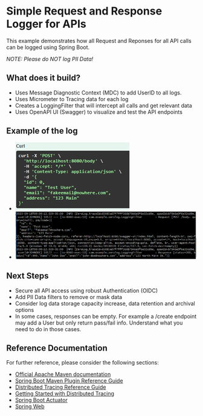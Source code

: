 # Simple Request and Response Logger for APIs

This example demonstrates how all Request and Reponses for all API calls can be logged using Spring Boot.

*NOTE: Please do NOT log PII Data!*

## What does it build?
* Uses Message Diagnostic Context (MDC) to add UserID to all logs.  
* Uses Micrometer to Tracing data for each log
* Creates a LoggingFilter that will intercept all calls and get relevant data
* Uses OpenAPI UI (Swagger) to visualize and test the API endpoints

## Example of the log
  * ![image](example-call.PNG "Example of an API call")
  * ![image](example-log.PNG "Example of a log")

## Next Steps
* Secure all API access using robust Authentication (OIDC)
* Add PII Data filters to remove or mask data
* Consider log data storage capacity increase, data retention and archival options
* In some cases, responses can be empty. For example a /create endpoint may add a User but only return pass/fail info.  Understand what you need to do in those cases.

## Reference Documentation
For further reference, please consider the following sections:

* [Official Apache Maven documentation](https://maven.apache.org/guides/index.html)
* [Spring Boot Maven Plugin Reference Guide](https://docs.spring.io/spring-boot/docs/3.1.3/maven-plugin/reference/html/)
* [Distributed Tracing Reference Guide](https://micrometer.io/docs/tracing)
* [Getting Started with Distributed Tracing](https://docs.spring.io/spring-boot/docs/3.1.3/reference/html/actuator.html#actuator.micrometer-tracing.getting-started)
* [Spring Boot Actuator](https://docs.spring.io/spring-boot/docs/3.1.3/reference/htmlsingle/index.html#actuator)
* [Spring Web](https://docs.spring.io/spring-boot/docs/3.1.3/reference/htmlsingle/index.html#web)
